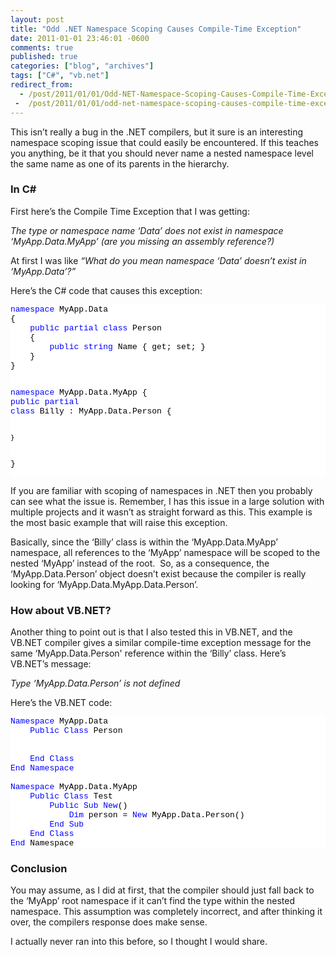 ```yaml
---
layout: post
title: "Odd .NET Namespace Scoping Causes Compile-Time Exception"
date: 2011-01-01 23:46:01 -0600
comments: true
published: true
categories: ["blog", "archives"]
tags: ["C#", "vb.net"]
redirect_from: 
  - /post/2011/01/01/Odd-NET-Namespace-Scoping-Causes-Compile-Time-Exception
 -  /post/2011/01/01/odd-net-namespace-scoping-causes-compile-time-exception
---
```

<!-- more -->
<p>This isn’t really a bug in the .NET compilers, but it sure is an interesting namespace scoping issue that could easily be encountered. If this teaches you anything, be it that you should never name a nested namespace level the same name as one of its parents in the hierarchy.</p>  <h3>In C#</h3>  <p>First here’s the Compile Time Exception that I was getting:</p>  <p><em>The type or namespace name ‘Data’ does not exist in namespace ‘MyApp.Data.MyApp’ (are you missing an assembly reference?)</em></p>  <p>At first I was like <em>“What do you mean namespace ‘Data’ doesn’t exist in ‘MyApp.Data’?”</em></p>  <p>Here’s the C# code that causes this exception:</p>  <pre class="csharpcode"><span class="kwrd">namespace</span> MyApp.Data
{
    <span class="kwrd">public</span> <span class="kwrd">partial</span> <span class="kwrd">class</span> Person
    {
        <span class="kwrd">public</span> <span class="kwrd">string</span> Name { get; set; }
    }
}

<span class="kwrd">namespace</span> MyApp.Data.MyApp
{
    <span class="kwrd">public</span> <span class="kwrd">partial</span> <span class="kwrd">class</span> Billy : MyApp.Data.Person
    {

    }
}</pre>
<style type="text/css">
.csharpcode, .csharpcode pre
{
	font-size: small;
	color: black;
	font-family: consolas, "Courier New", courier, monospace;
	background-color: #ffffff;
	/*white-space: pre;*/
}
.csharpcode pre { margin: 0em; }
.csharpcode .rem { color: #008000; }
.csharpcode .kwrd { color: #0000ff; }
.csharpcode .str { color: #006080; }
.csharpcode .op { color: #0000c0; }
.csharpcode .preproc { color: #cc6633; }
.csharpcode .asp { background-color: #ffff00; }
.csharpcode .html { color: #800000; }
.csharpcode .attr { color: #ff0000; }
.csharpcode .alt 
{
	background-color: #f4f4f4;
	width: 100%;
	margin: 0em;
}
.csharpcode .lnum { color: #606060; }</style>

<p>If you are familiar with scoping of namespaces in .NET then you probably can see what the issue is. Remember, I has this issue in a large solution with multiple projects and it wasn’t as straight forward as this. This example is the most basic example that will raise this exception.</p>

<p>Basically, since the ‘Billy’ class is within the ‘MyApp.Data.MyApp’ namespace, all references to the ‘MyApp’ namespace will be scoped to the nested ‘MyApp’ instead of the root.&#160; So, as a consequence, the ‘MyApp.Data.Person’ object doesn’t exist because the compiler is really looking for ‘MyApp.Data.MyApp.Data.Person’.</p>

<h3>How about VB.NET?</h3>

<p>Another thing to point out is that I also tested this in VB.NET, and the VB.NET compiler gives a similar compile-time exception message for the same ‘MyApp.Data.Person' reference within the ‘Billy’ class. Here’s VB.NET’s message:</p>

<p><em>Type ‘MyApp.Data.Person’ is not defined</em></p>

<p>Here’s the VB.NET code:</p>

<pre class="csharpcode"><span class="kwrd">Namespace</span> MyApp.Data
    <span class="kwrd">Public</span> <span class="kwrd">Class</span> Person


    <span class="kwrd">End</span> <span class="kwrd">Class</span>
<span class="kwrd">End</span> <span class="kwrd">Namespace</span>

<span class="kwrd">Namespace</span> MyApp.Data.MyApp
    <span class="kwrd">Public</span> <span class="kwrd">Class</span> Test
        <span class="kwrd">Public</span> <span class="kwrd">Sub</span> <span class="kwrd">New</span>()
            <span class="kwrd">Dim</span> person = <span class="kwrd">New</span> MyApp.Data.Person()
        <span class="kwrd">End</span> <span class="kwrd">Sub</span>
    <span class="kwrd">End</span> <span class="kwrd">Class</span>
<span class="kwrd">End</span> Namespace</pre>
<style type="text/css">
.csharpcode, .csharpcode pre
{
	font-size: small;
	color: black;
	font-family: consolas, "Courier New", courier, monospace;
	background-color: #ffffff;
	/*white-space: pre;*/
}
.csharpcode pre { margin: 0em; }
.csharpcode .rem { color: #008000; }
.csharpcode .kwrd { color: #0000ff; }
.csharpcode .str { color: #006080; }
.csharpcode .op { color: #0000c0; }
.csharpcode .preproc { color: #cc6633; }
.csharpcode .asp { background-color: #ffff00; }
.csharpcode .html { color: #800000; }
.csharpcode .attr { color: #ff0000; }
.csharpcode .alt 
{
	background-color: #f4f4f4;
	width: 100%;
	margin: 0em;
}
.csharpcode .lnum { color: #606060; }</style>

<h3>Conclusion</h3>

<p>You may assume, as I did at first, that the compiler should just fall back to the ‘MyApp’ root namespace if it can’t find the type within the nested namespace. This assumption was completely incorrect, and after thinking it over, the compilers response does make sense.</p>

<p>I actually never ran into this before, so I thought I would share.</p>
